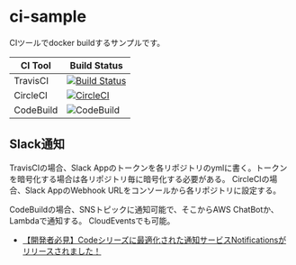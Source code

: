 # ci-sample

CIツールでdocker buildするサンプルです。

| CI Tool   | Build Status |
|-----------|--------------|
| TravisCI  | [![Build Status](https://travis-ci.com/sotoiwa/ci-sample.svg?branch=master)](https://travis-ci.com/sotoiwa/ci-sample) |
| CircleCI  | [![CircleCI](https://circleci.com/gh/sotoiwa/ci-sample.svg?style=svg)](https://circleci.com/gh/sotoiwa/ci-sample) |
| CodeBuild | ![CodeBuild](https://codebuild.ap-northeast-1.amazonaws.com/badges?uuid=eyJlbmNyeXB0ZWREYXRhIjoiOVAraGVpRlIrTGxYUUZnQy9qSzFtUFFTdVViNm5JOHlvS3hQb3Z2TXVvUWtZRWNrNWZveVF0YXphK2N2ajZWSDg1ZVIxbTAzUVR1dTJ1MEdpeWFwdTNzPSIsIml2UGFyYW1ldGVyU3BlYyI6Im9pSVJBQ3l5RmYxR1VpSE4iLCJtYXRlcmlhbFNldFNlcmlhbCI6MX0%3D&branch=master) |

## Slack通知

TravisCIの場合、Slack Appのトークンを各リポジトリのymlに書く。トークンを暗号化する場合は各リポジトリ毎に暗号化する必要がある。
CircleCIの場合、Slack AppのWebhook URLをコンソールから各リポジトリに設定する。

CodeBuildの場合、SNSトピックに通知可能で、そこからAWS ChatBotか、Lambdaで通知する。
CloudEventsでも可能。

- [【開発者必見】Codeシリーズに最適化された通知サービスNotificationsがリリースされました！](https://dev.classmethod.jp/cloud/aws/new-code-series-notification/)
